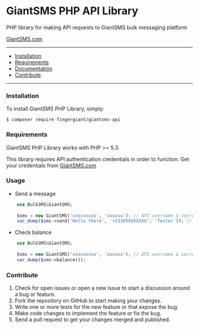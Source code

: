 # GiantSMS PHP API Library

PHP library for making API requests to GiantSMS bulk messaging platform

[GiantSMS.com](https://giantsms.com)

---

- [Installation](#installation)
- [Requirements](#requirements)
- [Documentation](https://developer.giantsms.com)
- [Contribute](#contribute)

---

### Installation

To install GiantSMS PHP Library, simply:

    $ composer require fingergiant/giantsms-api

### Requirements

GiantSMS PHP Library works with PHP >= 5.3.

This library requires API authentication credentials in order to function. Get your credentials from [GiantSMS.com](https://giantsms.com)

### Usage
- Send a message
    
```PHP
    use BulkSMS\GiantSMS;
    
    $sms = new GiantSMS('xxxxxxxxx', 'xxxxxx'); // API username & secret
    var_dump($sms->send('Hello there', '+233XXXXXXXXX', 'Tester')); // message, recipient, sender
```

- Check balance
    
```PHP
    use BulkSMS\GiantSMS;
    
    $sms = new GiantSMS('xxxxxxxxx', 'xxxxxx'); // API username & secret
    var_dump($sms->balance());
```

### Contribute

1. Check for open issues or open a new issue to start a discussion around a bug or feature.
1. Fork the repository on GitHub to start making your changes.
1. Write one or more tests for the new feature or that expose the bug.
1. Make code changes to implement the feature or fix the bug.
1. Send a pull request to get your changes merged and published.
